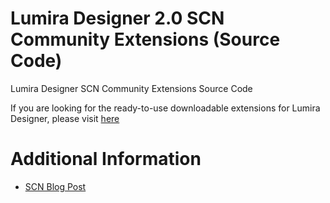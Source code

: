 # Lumira Designer 2.0 SCN Community Extensions (Source Code)
Lumira Designer SCN Community Extensions Source Code

If you are looking for the ready-to-use downloadable extensions for Lumira Designer, please visit [here](https://github.com/org-scn-design-studio-community/lumiradesignercommunityext)

# Additional Information
- [SCN Blog Post](https://blogs.sap.com/2017/08/18/scn-lumira-designer-2.0-sdk-components/)
